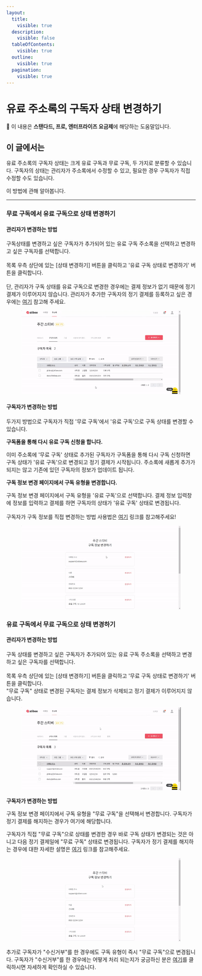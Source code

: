 ```yaml
---
layout:
  title:
    visible: true
  description:
    visible: false
  tableOfContents:
    visible: true
  outline:
    visible: true
  pagination:
    visible: true
---
```


# 유료 주소록의 구독자 상태 변경하기

**💬** 이 내용은 **스탠다드, 프로, 엔터프라이즈 요금제**에 해당하는 도움말입니다.

## 이 글에서는

유료 주소록의 구독자 상태는 크게 유료 구독과 무료 구독, 두 가지로 분류할 수 있습니다. 구독자의 상태는 관리자가 주소록에서 수정할 수 있고, 필요한 경우 구독자가 직접 수정할 수도 있습니다.

이 방법에 관해 알아봅니다.

***

### 무료 구독에서 유료 구독으로 상태 변경하기 <a href="#h_3d60d7ba63" id="h_3d60d7ba63"></a>

#### 관리자가 변경하는 방법 <a href="#h_4af0009f8a" id="h_4af0009f8a"></a>

구독상태를 변경하고 싶은 구독자가 추가되어 있는 유료 구독 주소록을 선택하고 변경하고 싶은 구독자를 선택합니다.\
\
목록 우측 상단에 있는 \[상태 변경하기] 버튼을 클릭하고 '유료 구독 상태로 변경하기' 버튼을 클릭합니다.\
\
단, 관리자가 구독 상태를 유료 구독으로 변경한 경우에는 결제 정보가 없기 때문에 정기 결제가 이루어지지 않습니다. 관리자가 추가한 구독자의 정기 결제를 등록하고 싶은 경우에는 [여기](../questions.md#undefined-7) 참고해 주세요.

<figure><img src="../../.gitbook/assets/image (66) (1).png" alt=""><figcaption></figcaption></figure>



#### 구독자가 변경하는 방법 <a href="#h_dec08d6a46" id="h_dec08d6a46"></a>

두가지 방법으로 구독자가 직접 '무료 구독'에서 '유료 구독'으로 구독 상태를 변경할 수 있습니다.



**구독폼을 통해 다시 유료 구독 신청을 합니다.**

이미 주소록에 '무료 구독' 상태로 추가된 구독자가 구독폼을 통해 다시 구독 신청하면 구독 상태가 '유료 구독'으로 변경되고 정기 결제가 시작됩니다. 주소록에 새롭게 추가가 되지는 않고 기존에 있던 구독자의 정보가 업데이트 됩니다.



**구독 정보 변경 페이지에서 구독 유형을 변경합니다.**

구독 정보 변경 페이지에서 구독 유형을 '유료 구독'으로 선택합니다. 결제 정보 입력창에 정보를 입력하고 결제를 하면 구독자의 상태가 '유료 구독' 상태로 변경됩니다.\
\
구독자가 구독 정보를 직접 변경하는 방법 사용법은 [여기](../../list/adding-managing-subscriber/modify-subscriber-info.md#self-serve) 링크를 참고해주세요!

<figure><img src="../../.gitbook/assets/image (67) (1).png" alt=""><figcaption></figcaption></figure>



### 유료 구독에서 무료 구독으로 상태 변경하기 <a href="#h_fd7326ff4a" id="h_fd7326ff4a"></a>

#### 관리자가 변경하는 방법 <a href="#h_9553631ac3" id="h_9553631ac3"></a>

구독 상태를 변경하고 싶은 구독자가 추가되어 있는 유료 구독 주소록을 선택하고 변경하고 싶은 구독자를 선택합니다.\
\
목록 우측 상단에 있는 \[상태 변경하기] 버튼을 클릭하고 '무료 구독 상태로 변경하기' 버튼을 클릭합니다.\
"무료 구독" 상태로 변경된 구독자는 결제 정보가 삭제되고 정기 결제가 이루어지지 않습니다.

<figure><img src="../../.gitbook/assets/image (68) (1).png" alt=""><figcaption></figcaption></figure>



**구독자가 변경하는 방법**

구독 정보 변경 페이지에서 구독 유형을 "무료 구독"을 선택해서 변경합니다. 구독자가 정기 결제를 해지하는 경우가 여기에 해당합니다.



구독자가 직접 "무료 구독"으로 상태를 변경한 경우 바로 구독 상태가 변경되는 것은 아니고 다음 정기 결제일에 "무료 구독" 상태로 변경됩니다. 구독자가 정기 결제를 해지하는 경우에 대한 자세한 설명은 [여기](https://help.stibee.com/ko/articles/5615198-%EC%9C%A0%EB%A3%8C-%EA%B5%AC%EB%8F%85-%EC%A0%95%EA%B8%B0-%EA%B2%B0%EC%A0%9C-%ED%95%B4%EC%A7%80%ED%95%98%EA%B8%B0) 링크를 참고해주세요.

<figure><img src="../../.gitbook/assets/image (69) (1).png" alt=""><figcaption></figcaption></figure>



추가로 구독자가 "수신거부"를 한 경우에도 구독 유형이 즉시 "무료 구독"으로 변경됩니다. 구독자가 "수신거부"를 한 경우에는 어떻게 처리 되는지가 궁금하신 분은 [여기](../questions.md#undefined-6)를 클릭하시면 자세하게 확인하실 수 있습니다.
